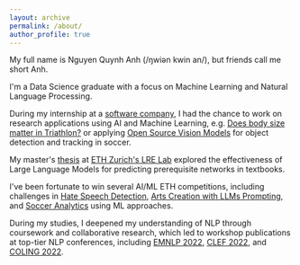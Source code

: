 ```yaml
---
layout: archive
permalink: /about/
author_profile: true
---
```


My full name is Nguyen Quynh Anh (/ŋwiən kwin an/), but friends call me short Anh.

I'm a Data Science graduate with a focus on Machine Learning and Natural Language Processing.

During my internship at a [software company](https://www.knime.com), I had the chance to work on research applications using AI and Machine Learning, e.g. [Does body size matter in Triathlon?](https://www.knime.com/blog/does-body-size-matter-in-triathlon) or applying [Open Source Vision Models](https://www.knime.com/blog/ai-in-sports-analytics-object-detection) for object detection and tracking in soccer. 

My master's [thesis](https://drive.google.com/file/d/1eVe5mFt36n26ADedGGOQgyazaaOQSimQ/view) at [ETH Zurich's LRE Lab](https://lre.inf.ethz.ch) explored the effectiveness of Large Language Models for predicting prerequisite networks in textbooks. 

I've been fortunate to win several AI/ML ETH competitions, including challenges in [Hate Speech Detection](https://latsis2023.ethz.ch/program.html), [Arts Creation with LLMs Prompting](https://www.datathon.ai), and [Soccer Analytics](https://sn.ethz.ch/hs23/sasc.html) using ML approaches. 

During my studies, I deepened my understanding of NLP through coursework and collaborative research, which led to workshop publications at top-tier NLP conferences, including [EMNLP 2022](https://aclanthology.org/2022.case-1.11.pdf), [CLEF 2022](https://ceur-ws.org/Vol-3180/paper-86.pdf), and [COLING 2022](https://aclanthology.org/2022.vardial-1.10.pdf). 